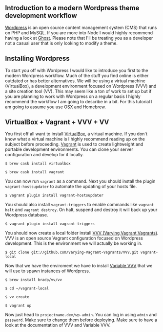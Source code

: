 ## Introduction to a modern Wordpress theme development workflow

[Wordpress](https://www.wordpress.org/about) is an open source content management system (CMS) that runs on PHP and MySQL. If you are more into Node I would highly recommend having a look at [Ghost](https://github.com/TryGhost/Ghost). Please note that I'll be treating you as a developer not a casual user that is only looking to modify a theme. 

## Installing Wordpress

To start you off with Wordpress I would like to introduce you first to the modern Wordpress workflow. Much of the stuff you find online is either outdated or has better alternatives. We will be using a virtual machine (VirtualBox), a development environment focused on Wordpress (VVV) and a site creation tool (VV). This may seem like a ton of work to set up but if you are planning to work with Wordpress on a regular basis I highly recommend the workflow I am going to describe in a bit.  For this tutorial I am going to assume you use OSX and Homebrew.

## VirtualBox + Vagrant + VVV + VV

You first off all want to install [VirtualBox](https://www.virtualbox.org/wiki/Downloads), a virtual machine. If you don't know what a virtual machine is I highly recommend reading up on the subject before proceeding. [Vagrant](https://www.vagrantup.com/) is used to create lightweight and portable development environments. You can clone your server configuration and develop for it locally.

	$ brew cask install virtualbox

	$ brew cask install vagrant

You can now run `vagrant` as a command. Next you should install the plugin `vagrant-hostsupdater` to automate the updating of your hosts file.

	$ vagrant plugin install vagrant-hostsupdater

You should also install `vagrant-triggers` to enable commands like `vagrant halt` and `vagrant destroy`. On halt, suspend and destroy it will back up your Wordpress database.

	$ vagrant plugin install vagrant-triggers

You should now create a local folder install [VVV (Varying Vagrant Vagrants)](https://github.com/Varying-Vagrant-Vagrants/VVV). VVV is an open source Vagrant configuration focused on Wordpress development. This is the environment we will actually be working in.

	$ git clone git://github.com/Varying-Vagrant-Vagrants/VVV.git vagrant-local

Now that we have the enviroment we have to install [Variable VVV](https://github.com/bradp/vv) that we will use to spawn instances of Wordpress.

	$ brew install bradp/vv/vv

	$ cd ~/vagrant-local

	$ vv create

	$ vagrant up

Now just head to `projectname.dev/wp-admin`. You can log in using `admin` and `password`. Make sure to change them before deploying. Make sure to have a look at the documentation of VVV and Variable VVV.


